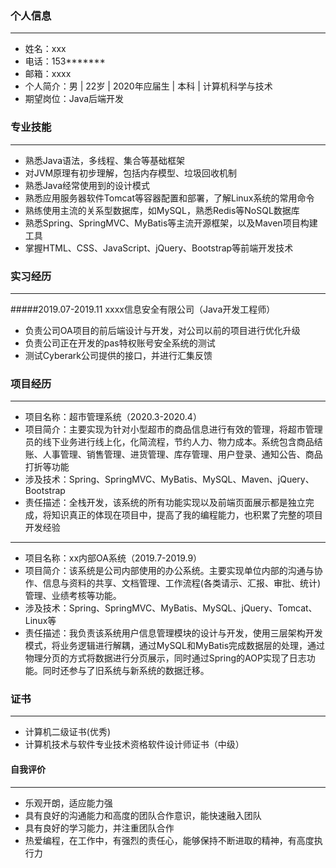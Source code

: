 ### 个人信息
---
- 姓名：xxx
- 电话：153*******
- 邮箱：xxxx
- 个人简介：男 | 22岁 | 2020年应届生 | 本科 | 计算机科学与技术
- 期望岗位：Java后端开发
### 专业技能
---
- 熟悉Java语法，多线程、集合等基础框架
- 对JVM原理有初步理解，包括内存模型、垃圾回收机制
- 熟悉Java经常使用到的设计模式
- 熟悉应用服务器软件Tomcat等容器配置和部署，了解Linux系统的常用命令
- 熟练使用主流的关系型数据库，如MySQL，熟悉Redis等NoSQL数据库
- 熟悉Spring、SpringMVC、MyBatis等主流开源框架，以及Maven项目构建工具
- 掌握HTML、CSS、JavaScript、jQuery、Bootstrap等前端开发技术
### 实习经历
---
#####2019.07-2019.11	xxxx信息安全有限公司（Java开发工程师）
- 负责公司OA项目的前后端设计与开发，对公司以前的项目进行优化升级
- 负责公司正在开发的pas特权账号安全系统的测试
- 测试Cyberark公司提供的接口，并进行汇集反馈
### 项目经历
---
- 项目名称：超市管理系统（2020.3-2020.4）
- 项目简介：主要实现为针对小型超市的商品信息进行有效的管理，将超市管理员的线下业务进行线上化，化简流程，节约人力、物力成本。系统包含商品结账、人事管理、销售管理、进货管理、库存管理、用户登录、通知公告、商品打折等功能
- 涉及技术：Spring、SpringMVC、MyBatis、MySQL、Maven、jQuery、Bootstrap
- 责任描述：全栈开发，该系统的所有功能实现以及前端页面展示都是独立完成，将知识真正的体现在项目中，提高了我的编程能力，也积累了完整的项目开发经验

---
- 项目名称：xx内部OA系统（2019.7-2019.9）
- 项目简介：该系统是公司内部使用的办公系统。主要实现单位内部的沟通与协作、信息与资料的共享、文档管理、工作流程(各类请示、汇报、审批、统计)管理、业绩考核等功能。
- 涉及技术：Spring、SpringMVC、MyBatis、MySQL、jQuery、Tomcat、Linux等
- 责任描述：我负责该系统用户信息管理模块的设计与开发，使用三层架构开发模式，将业务逻辑进行解耦，通过MySQL和MyBatis完成数据层的处理，通过物理分页的方式将数据进行分页展示，同时通过Spring的AOP实现了日志功能。同时还参与了旧系统与新系统的数据迁移。



### 证书
---
- 计算机二级证书(优秀)
- 计算机技术与软件专业技术资格软件设计师证书（中级）


#### 自我评价
---
- 乐观开朗，适应能力强
- 具有良好的沟通能力和高度的团队合作意识，能快速融入团队
- 具有良好的学习能力，并注重团队合作
- 热爱编程，在工作中，有强烈的责任心，能够保持不断进取的精神，有高度执行力
